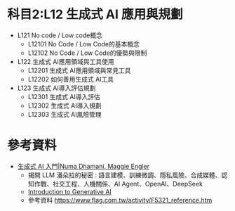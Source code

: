 # 科目2:L12 生成式 AI 應用與規劃
- L121 No code / Low code概念
  - L12101 No Code / Low Code的基本概念
  - L12102 No Code / Low Code的優勢與限制
- L122 生成式 AI應用領域與工具使用
  - L12201 生成式 AI應用領域與常見工具
  - L12202 如何善用生成式 AI工具
- L123 生成式 AI導入評估規劃
  - L12301 生成式 AI導入評估
  - L12302 生成式 AI導入規劃
  - L12303 生成式 AI風險管理

# 參考資料
- [生成式 AI 入門|Numa Dhamani, Maggie Engler](https://www.tenlong.com.tw/products/9789863128243?list_name=srh)
  - 揭開 LLM 潘朵拉的秘密 : 語言建模、訓練微調、隱私風險、合成媒體、認知作戰、社交工程、人機關係、AI Agent、OpenAI、DeepSeek
  - [Introduction to Generative AI](https://www.oreilly.com/library/view/introduction-to-generative/9781633437197/)
  - 參考資料 https://www.flag.com.tw/activity/F5321_reference.htm
